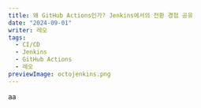 ```yaml
---
title: 왜 GitHub Actions인가? Jenkins에서의 전환 경험 공유
date: "2024-09-01"
writer: 레오
tags:
  - CI/CD
  - Jenkins
  - GitHub Actions
  - 레오
previewImage: octojenkins.png
---
```


aa
